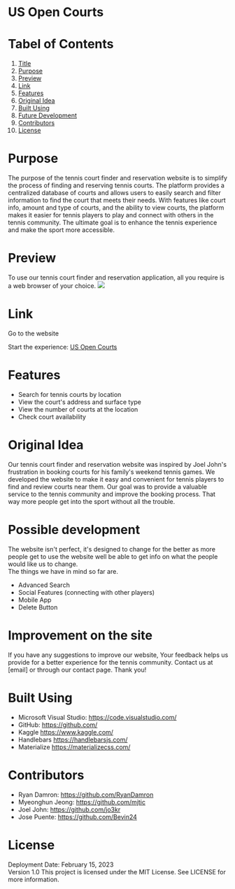 # US Open Courts



# Tabel of Contents
1. [Title](#us-open-courts)
2. [Purpose](#purpose)
3. [Preview](#preview)
4. [Link](#link)
5. [Features](#features)
6. [Original Idea](#original-idea)
7. [Built Using](#built-using)
8. [Future Development](#possible-development)
9. [Contributors](#contributors)
10. [License](#license)


# Purpose

The purpose of the tennis court finder and reservation website is to simplify the process of finding and reserving tennis courts. The platform provides a centralized database of courts and allows users to easily search and filter information to find the court that meets their needs. With features like court info, amount and type of courts, and the ability to view courts, the platform makes it easier for tennis players to play and connect with others in the tennis community. The ultimate goal is to enhance the tennis experience and make the sport more accessible.


# Preview

To use our tennis court finder and reservation application, all you require is a web browser of your choice.
<img src="public\assets\img\preview image.png">

# Link

Go to the website

Start the experience:
<a href="[https://us-open-courts.herokuapp.com/](https://us-open-courts-5613b1e251d9.herokuapp.com/)">US Open Courts</a>

# Features

- Search for tennis courts by location
- View the court's address and surface type
- View the number of courts at the location
- Check court availability

# Original Idea 

Our tennis court finder and reservation website was inspired by Joel John's frustration in booking courts for his family's weekend tennis games. We developed the website to make it easy and convenient for tennis players to find and review courts near them. Our goal was to provide a valuable service to the tennis community and improve the booking process. That way more people get into the sport without all the trouble.

# Possible development

The website isn't perfect, it's designed to change for the better as more people get to use the website well be able to get info on what the people would like us to change. \
The things we have in mind so far are.

- Advanced Search
- Social Features (connecting with other players)
- Mobile App
- Delete Button

# Improvement on the site

If you have any suggestions to improve our website, Your feedback helps us provide for a better experience for the tennis community. Contact us at [email] or through our contact page. Thank you!

# Built Using

- Microsoft Visual Studio: <https://code.visualstudio.com/> 
- GitHub: <https://github.com/> 
- Kaggle <https://www.kaggle.com/>
- Handlebars <https://handlebarsjs.com/>
- Materialize <https://materializecss.com/>

# Contributors

- Ryan Damron: <https://github.com/RyanDamron> 
- Myeonghun Jeong: <https://github.com/mjtic> 
- Joel John: <https://github.com/jo3kr> 
- Jose Puente: <https://github.com/Bevin24> 

# License
Deployment Date: February 15, 2023 \
Version 1.0
This project is licensed under the MIT License. 
See LICENSE for more information.

